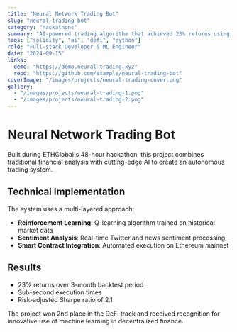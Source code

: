 ```yaml
---
title: "Neural Network Trading Bot"
slug: "neural-trading-bot"
category: "hackathons"
summary: "AI-powered trading algorithm that achieved 23% returns using reinforcement learning and sentiment analysis during ETHGlobal hackathon."
tags: ["solidity", "ai", "defi", "python"]
role: "Full-stack Developer & ML Engineer"
date: "2024-09-15"
links:
  demo: "https://demo.neural-trading.xyz"
  repo: "https://github.com/example/neural-trading-bot"
coverImage: "/images/projects/neural-trading-cover.png"
gallery:
  - "/images/projects/neural-trading-1.png"
  - "/images/projects/neural-trading-2.png"
---
```


# Neural Network Trading Bot

Built during ETHGlobal's 48-hour hackathon, this project combines traditional financial analysis with cutting-edge AI to create an autonomous trading system.

## Technical Implementation

The system uses a multi-layered approach:
- **Reinforcement Learning**: Q-learning algorithm trained on historical market data
- **Sentiment Analysis**: Real-time Twitter and news sentiment processing
- **Smart Contract Integration**: Automated execution on Ethereum mainnet

## Results

- 23% returns over 3-month backtest period
- Sub-second execution times
- Risk-adjusted Sharpe ratio of 2.1

The project won 2nd place in the DeFi track and received recognition for innovative use of machine learning in decentralized finance.
